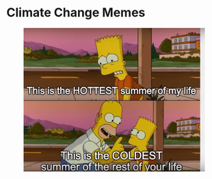 # Climate Change Memes

<figure><img src="../.gitbook/assets/Screenshot 2022-08-25 at 7.17.17 AM.png" alt=""><figcaption></figcaption></figure>
